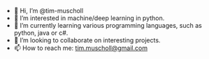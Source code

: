 - 👋 Hi, I’m @tim-muscholl
- 👀 I’m interested in machine/deep learning in python. 
- 🌱 I’m currently learning various programming languages, such as python, java or c#.
- 💞️ I’m looking to collaborate on interesting projects.
- 📫 How to reach me: tim.muscholl@gmail.com

<!---
tim-muscholl/tim-muscholl is a ✨ special ✨ repository because its `README.md` (this file) appears on your GitHub profile.
You can click the Preview link to take a look at your changes.
--->
